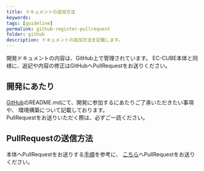 ```yaml
---
title: ドキュメントの追加方法
keywords: 
tags: [guideline]
permalink: github-register-pullrequest
folder: github
description: ドキュメントの追加方法を記載します。
---
```


開発ドキュメントの内容は、GitHub上で管理されています。
EC-CUBE本体と同様に、追記や内容の修正はGitHubへPullRequestをお送りください。

## 開発にあたり

[GitHub](https://github.com/EC-CUBE/doc4.ec-cube.net)のREADME.mdにて、開発に参加するにあたりご了承いただきたい事項や、
環境構築について記載しております。  
PullRequestをお送りいただく際は、必ずご一読ください。

## PullRequestの送信方法

本体へPullRequestをお送りする[手順](/contribution-guide-develop)を参考に、
[こちら](https://github.com/EC-CUBE/doc4.ec-cube.net)へPullRequestをお送りください。

